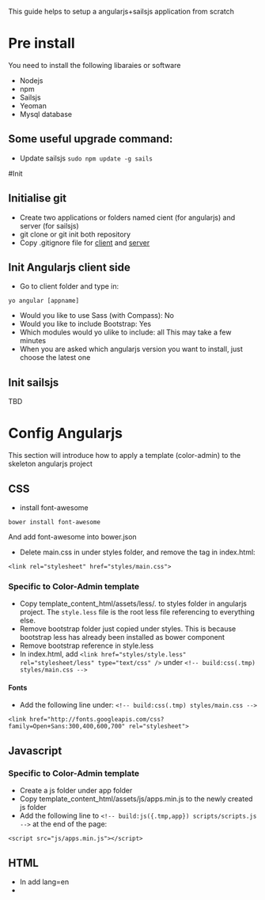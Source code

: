 This guide helps to setup a angularjs+sailsjs application from scratch
# Pre install

You need to install the following libaraies or software
* Nodejs
* npm
* Sailsjs
* Yeoman
* Mysql database
## Some useful upgrade command:
* Update sailsjs
```sudo npm update -g sails```

#Init

## Initialise git
* Create two applications or folders named cient (for angularjs) and server (for sailsjs)
* git clone or git init both repository
* Copy .gitignore file for [client](https://github.com/yunjiali/yeoman-angularjs-sailsjs-skeleton-setup-guide/blob/master/gitignore-client) and [server](https://github.com/yunjiali/yeoman-angularjs-sailsjs-skeleton-setup-guide/blob/master/gitignore-server)

## Init Angularjs client side
* Go to client folder and type in:
```
yo angular [appname]
```
* Would you like to use Sass (with Compass): No
* Would you like to include Bootstrap: Yes
* Which modules would yo ulike to include: all
This may take a few minutes
* When you are asked which angularjs version you want to install, just choose the latest one

## Init sailsjs
TBD

# Config Angularjs
This section will introduce how to apply a template (color-admin) to the skeleton angularjs project
## CSS
* install font-awesome

```bower install font-awesome```

And add font-awesome into bower.json

* Delete main.css in under styles folder, and remove the <link> tag in index.html:

```<link rel="stylesheet" href="styles/main.css">```

### Specific to Color-Admin template
* Copy template_content_html/assets/less/*.* to styles folder in angularjs project. The ```style.less``` file is the root less file referencing to everything else.
* Remove bootstrap folder just copied under styles. This is because bootstrap less has already been installed as bower component
* Remove bootstrap reference in style.less
* In index.html, add ```<link href="styles/style.less" rel="stylesheet/less" type="text/css" />``` under ```<!-- build:css(.tmp) styles/main.css -->```

#### Fonts
* Add the following line under: ```<!-- build:css(.tmp) styles/main.css -->```

```<link href="http://fonts.googleapis.com/css?family=Open+Sans:300,400,600,700" rel="stylesheet">```

## Javascript

### Specific to Color-Admin template
* Create a js folder under app folder
* Copy template_content_html/assets/js/apps.min.js to the newly created js folder
* Add the following line to ```<!-- build:js({.tmp,app}) scripts/scripts.js -->``` at the end of the page:

```<script src="js/apps.min.js"></script>```

## HTML
* In <html> add lang=en
* 




